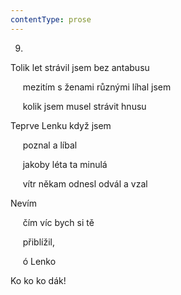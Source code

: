 ```yaml
---
contentType: prose
---
```


<section>

9.

Tolik let strávil jsem bez antabusu

     mezitím s ženami různými líhal jsem

     kolik jsem musel strávit hnusu

Teprve Lenku když jsem

     poznal a líbal

     jakoby léta ta minulá

     vítr někam odnesl odvál a vzal

Nevím

     čím víc bych si tě

     přiblížil,

     ó Lenko

Ko ko ko dák!

</section>
